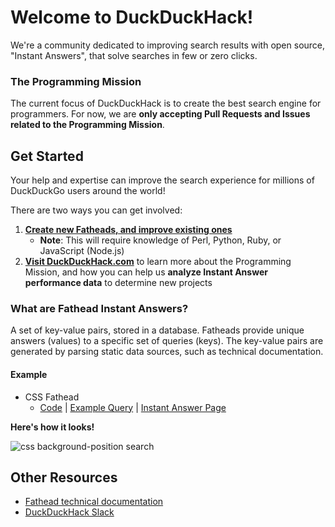 # Welcome to DuckDuckHack!

We're a community dedicated to improving search results with open source, "Instant Answers", that solve searches in few or zero clicks.


### The Programming Mission
The current focus of DuckDuckHack is to create the best search engine for programmers. For now, we are **only accepting Pull Requests and Issues related to the Programming Mission**.


## Get Started
Your help and expertise can improve the search experience for millions of DuckDuckGo users around the world!

There are two ways you can get involved:

1. [**Create new Fatheads, and improve existing ones**](https://github.com/duckduckgo/zeroclickinfo-fathead/issues?q=is%3Aopen+is%3Aissue+label%3A"Mission%3A+Programming")
    - **Note**: This will require knowledge of Perl, Python, Ruby, or JavaScript (Node.js)
2. [**Visit DuckDuckHack.com**](https://duckduckhack.com) to learn more about the Programming Mission, and how you can help us **analyze Instant Answer performance data** to determine new projects


### What are Fathead Instant Answers?
A set of key-value pairs, stored in a database. Fatheads provide unique answers (values) to a specific set of queries (keys). The key-value pairs are generated by parsing static data sources, such as technical documentation.

#### Example

- CSS Fathead
    - [Code](https://github.com/duckduckgo/zeroclickinfo-fathead/tree/master/lib/fathead/mdn_css) | [Example Query](https://duckduckgo.com/?q=css+background-position&ia=about) | [Instant Answer Page](https://duck.co/ia/view/mdn_css)

**Here's how it looks!**

![css background-position search](https://cloud.githubusercontent.com/assets/873785/19787980/cdf51566-9c73-11e6-9ef2-ac44dede62c7.png)


## Other Resources

- [Fathead technical documentation](https://docs.duckduckhack.com/resources/fathead-overview.html)
- [DuckDuckHack Slack](https://quackslack.herokuapp.com/)
